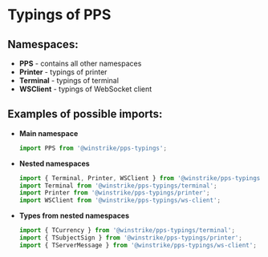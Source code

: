 # Typings of PPS

## Namespaces:
 - **PPS** - contains all other namespaces
 - **Printer** - typings of printer
 - **Terminal** - typings of terminal
 - **WSClient** - typings of WebSocket client

## Examples of possible imports:
 - **Main namespace**
    ```ts
    import PPS from '@winstrike/pps-typings';
    ```
 - **Nested namespaces**
    ```ts
    import { Terminal, Printer, WSClient } from '@winstrike/pps-typings';
    import Terminal from '@winstrike/pps-typings/terminal';
    import Printer from '@winstrike/pps-typings/printer';
    import WSClient from '@winstrike/pps-typings/ws-client';
    ```
 - **Types from nested namespaces**
    ```ts
    import { TCurrency } from '@winstrike/pps-typings/terminal';
    import { TSubjectSign } from '@winstrike/pps-typings/printer';
    import { TServerMessage } from '@winstrike/pps-typings/ws-client';
    ```
